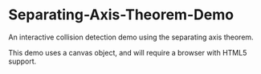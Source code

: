 # Separating-Axis-Theorem-Demo
An interactive collision detection demo using the separating axis theorem.

This demo uses a canvas object, and will require a browser with HTML5 support.